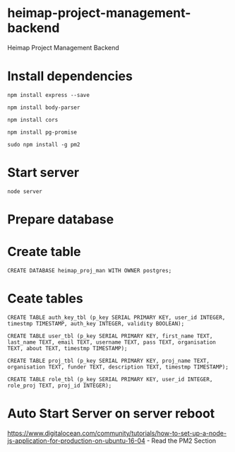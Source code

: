 # heimap-project-management-backend
Heimap Project Management Backend

# Install dependencies

```npm install express --save```

```npm install body-parser```

```npm install cors```

```npm install pg-promise```

```sudo npm install -g pm2```

# Start server

```node server```

# Prepare database 

# Create table 

```CREATE DATABASE heimap_proj_man WITH OWNER postgres;```

# Ceate tables

```CREATE TABLE auth_key_tbl (p_key SERIAL PRIMARY KEY, user_id INTEGER, timestmp TIMESTAMP, auth_key INTEGER, validity BOOLEAN);```

```CREATE TABLE user_tbl (p_key SERIAL PRIMARY KEY, first_name TEXT, last_name TEXT, email TEXT, username TEXT, pass TEXT, organisation TEXT, about TEXT, timestmp TIMESTAMP);```

```CREATE TABLE proj_tbl (p_key SERIAL PRIMARY KEY, proj_name TEXT, organisation TEXT, funder TEXT, description TEXT, timestmp TIMESTAMP);```

```CREATE TABLE role_tbl (p_key SERIAL PRIMARY KEY, user_id INTEGER, role_proj TEXT, proj_id INTEGER);```

# Auto Start Server on server reboot 

https://www.digitalocean.com/community/tutorials/how-to-set-up-a-node-js-application-for-production-on-ubuntu-16-04 - Read the PM2 Section